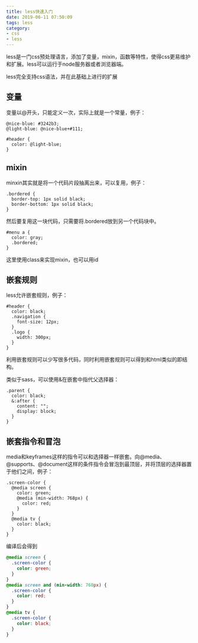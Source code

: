 ```yaml
---
title: less快速入门
date: 2019-06-11 07:50:09
tags: less
category:
- css
- less
---
```


less是一门css预处理语言，添加了变量，mixin，函数等特性，使得css更易维护和扩展。less可以运行于node服务器或者浏览器端。

less完全支持css语法，并在此基础上进行的扩展

## 变量
变量以@开头，只能定义一次，实际上就是一个常量，例子：
```less
@nice-blue: #3242b3;
@light-blue: @nice-blue+#111;

#header {
  color: @light-blue;
}
```
## mixin
minxin其实就是将一个代码片段抽离出来，可以复用，例子：
```less
.bordered {
  border-top: 1px solid black;
  border-bottom: 1px solid black;
}
```
然后要复用这一块代码，只需要将.bordered放到另一个代码块中。
```less
#menu a {
  color: gray;
  .bordered;
}
```
这里使用class来实现mixin，也可以用id

## 嵌套规则
less允许嵌套规则，例子：
```less
#header {
  color: black;
  .navigation {
    font-size: 12px;
  }
  .logo {
    width: 300px;
  }
}
```
利用嵌套规则可以少写很多代码，同时利用嵌套规则可以得到和html类似的即结构。

类似于sass，可以使用&在嵌套中指代父选择器：
```less
.parent {
  color: black;
  &:after {
    content: "";
    display: block;
  }
}
```

## 嵌套指令和冒泡
media和keyframes这样的指令可以和选择器一样嵌套。向@media、@supports、@document这样的条件指令会冒泡到最顶层，并将顶层的选择器置于他们之间，例子：
```less
.screen-color {
  @media screen {
    color: green;
    @media (min-width: 768px) {
      color: red;
    }
  }
  @media tv {
    color: black;
  }
}
```
编译后会得到
```css
@media screen {
  .screen-color {
    color: green;
  }
}
@media screen and (min-width: 768px) {
  .screen-color {
    color: red;
  }
}
@media tv {
  .screen-color {
    color: black;
  }
}
```